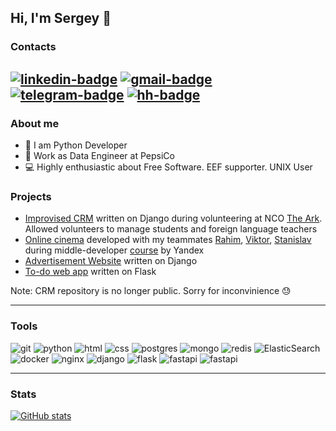 ## Hi, I'm Sergey 👋

### Contacts
[![linkedin-badge](https://img.shields.io/badge/LinkedIn-blue?style=for-the-badge)](https://www.linkedin.com/in/sergey-koltunov)
[![gmail-badge](https://img.shields.io/badge/Gmail-white?style=for-the-badge)](mailto:sergey.koltunov.228@gmail.com)
[![telegram-badge](https://img.shields.io/badge/Telegram-0088cc?style=for-the-badge)](https://hh.ru/resume/e6b0fbdeff08b47c450039ed1f746e54443552)
[![hh-badge](https://img.shields.io/badge/headhunter-red?style=for-the-badge)](https://hh.ru/resume/e6b0fbdeff08b47c450039ed1f746e54443552)
---

### About me
- 🐍 I am Python Developer
- 💼 Work as Data Engineer at PepsiCo
- 💻 Highly enthusiastic about Free Software. EEF supporter. UNIX User


### Projects
- [Improvised CRM](https://github.com/AntiWarCommittee/) written on Django during volunteering at NCO [The Ark](https://kovcheg.live/en/ark/). Allowed volunteers to manage students and foreign language teachers
- [Online cinema](https://github.com/stranded-in-python/movix) developed with my teammates [Rahim](https://github.com/abdurahim-dag), [Viktor](https://github.com/Viktor-Gostyaikin), [Stanislav](https://github.com/SBKubric) during middle-developer [course](https://practicum.yandex.ru/middle-python/) by Yandex
- [Advertisement Website](https://github.com/dogbusiness/craigav) written on Django
- [To-do web app](https://github.com/dogbusiness/flask-todolist) written on Flask

Note: CRM repository is no longer public. Sorry for inconvinience 😓

---
### Tools
![git](https://img.shields.io/badge/git%20-%23F05033.svg?&style=for-the-badge&logo=git&logoColor=white)
![python](https://img.shields.io/badge/python%20-%2314354C.svg?&style=for-the-badge&logo=python&logoColor=yellow)
![html](https://img.shields.io/badge/html%20-%23E34F26.svg?&style=for-the-badge&logo=html5&logoColor=white)
![css](https://img.shields.io/badge/css%20-%231572B6.svg?&style=for-the-badge&logo=css3&logoColor=white)
![postgres](https://img.shields.io/badge/postgres-%23316192.svg?&style=for-the-badge&logo=postgresql&logoColor=white)
![mongo](https://img.shields.io/badge/mongo-salad.svg?&style=for-the-badge&logo=mongodb&logoColor=white)
![redis](https://img.shields.io/badge/redis%20-%23CC0000.svg?&style=for-the-badge&logo=redis&logoColor=white)
![ElasticSearch](https://img.shields.io/badge/-ElasticSearch-005571?style=for-the-badge&logo=elasticsearch)
![docker](https://img.shields.io/badge/docker-%232496ED.svg?&style=for-the-badge&logo=docker&logoColor=white)
![nginx](https://img.shields.io/badge/nginx-green.svg?&style=for-the-badge&logo=nginx&logoColor=white)
![django](https://img.shields.io/badge/django%20-%23092E20.svg?&style=for-the-badge&logo=django&logoColor=white)
![flask](https://img.shields.io/badge/flask%20-grey.svg?&style=for-the-badge&logo=flask&logoColor=white)
![fastapi](https://img.shields.io/badge/fastapi%20-%2313988a.svg?&style=for-the-badge&logo=fastapi&logoColor=white)
![fastapi](https://img.shields.io/badge/databricks%20-red.svg?&style=for-the-badge&logo=databricks&logoColor=white)

---

### Stats
[![GitHub stats](https://github-readme-stats.vercel.app/api?username=dogbusiness&show_icons=true&theme=tokyonight&hide=stars)](https://github.com/anuraghazra/github-readme-stats)
